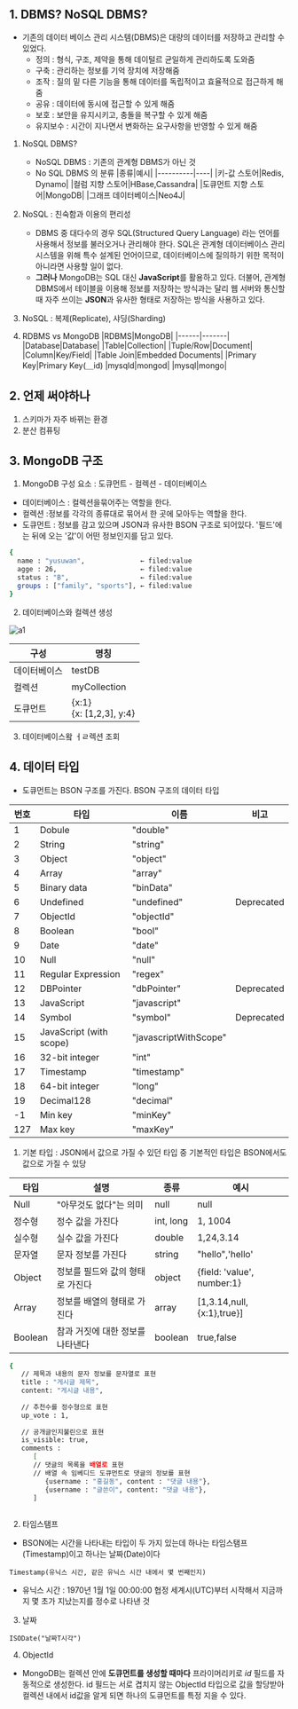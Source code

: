 ## 1. DBMS? NoSQL DBMS?
- 기존의 데이터 베이스 관리 시스템(DBMS)은 대량의 데이터를 저장하고 관리할 수 있었다.
   - 정의 : 형식, 구조, 제약을 통해 데이털르 균일하게 관리하도록 도와줌
   - 구축 : 관리하는 정보를 기억 장치에 저장해줌
   - 조작 : 질의 밑 다른 기능을 통해 데이터를 독립적이고 효율적으로 접근하게 해줌
   - 공유 : 데이터에 동시에 접근할 수 있게 해줌
   - 보호 : 보안을 유지시키고, 충돌을 복구할 수 있게 해줌
   - 유지보수 : 시간이 지나면서 변화하는 요구사항을 반영할 수 있게 해줌

1. NoSQL DBMS?
   - NoSQL DBMS : 기존의 관계형 DBMS가 아닌 것
   - No SQL DBMS 의 분류
   |종류|예시|
   |----------|----|
   |키-값 스토어|Redis, Dynamo|
   |컬럼 지향 스토어|HBase,Cassandra|
   |도큐먼트 지향 스토어|MongoDB|
   |그래프 데이터베이스|Neo4J|

2. NoSQL : 친숙함과 이용의 편리성
   - DBMS 중 대다수의 경우 SQL(Structured Query Language) 라는 언어를 사용해서 정보를 불러오거나 관리해야 한다. SQL은 관계형 데이터베이스 관리 시스템을 위해 특수 설계된 언어이므로, 데이터베이스에 질의하기 위한 목적이 아니라면 사용할 일이 없다.
   - <b>그러나</b> MongoDB는 SQL 대신 <b>JavaScript</B>를 활용하고 있다. 더불어, 관계형 DBMS에서 테이블을 이용해 정보를 저장하는 방식과는 달리 웹 서버와 통신할 때 자주 쓰이는 <b>JSON</b>과 유사한 형태로 저장하는 방식을 사용하고 있다.
   
3. NoSQL : 복제(Replicate), 샤딩(Sharding)


4. RDBMS vs MongoDB
|RDBMS|MongoDB|
|------|-------|
|Database|Database|
|Table|Collection|
|Tuple/Row|Document|
|Column|Key/Field|
|Table Join|Embedded Documents|
|Primary Key|Primary Key(＿id)
|mysqld|mongod|
|mysql|mongo|


## 2. 언제 써야하나

1. 스키마가 자주 바뀌는 환경
2. 분산 컴퓨팅 

## 3. MongoDB 구조

1. MongoDB 구성 요소 : 도큐먼트 - 컬렉션 - 데이터베이스
- 데이터베이스 : 컬렉션을묶어주는 역할을 한다.
- 컬렉션 :정보를 각각의 종류대로 묶어서 한 곳에 모아두는 역할을 한다.
- 도큐먼트 : 정보를 감고 있으며 JSON과 유사한 BSON 구조로 되어있다. '필드'에는 뒤에 오는 '값'이 어떤 정보인지를 담고 있다.

```sh
{
  name : "yusuwan",              ← filed:value 
  agge : 26,                     ← filed:value
  status : "B",                  ← filed:value
  groups : ["family", "sports"], ← filed:value
}
```

2. 데이터베이스와 컬렉션 생성

![a1](https://img1.daumcdn.net/thumb/R1280x0/?scode=mtistory2&fname=https%3A%2F%2Fblog.kakaocdn.net%2Fdn%2FlVkU6%2FbtqF5zW22bE%2F42ehjv4FyU5ictDg1CJ4IK%2Fimg.png)

|구성|명칭|
|----------|----|
|데이터베이스|testDB|
|컬렉션|myCollection|
|도큐먼트|{x:1} <br>{x: [1,2,3], y:4} |

3. 데이터베이스왘 ㅓㄹ렉션 조회

## 4. 데이터 타입

- 도큐먼트는 BSON 구조를 가진다. BSON 구조의 데이터 타입

|번호|타입|이름|비고|
|---|---|---|---|
|1|Dobule|"double"| |
|2|String|"string"| |
|3|Object|"object"| |
|4|Array|"array"| |
|5|Binary data|"binData"| |
|6|Undefined|"undefined"| Deprecated|
|7|ObjectId|"objectId"| |
|8|Boolean|"bool"| |
|9|Date|"date"| |
|10|Null|"null"| |
|11|Regular Expression|"regex"| |
|12|DBPointer|"dbPointer"|Deprecated |
|13|JavaScript|"javascript"| |
|14|Symbol|"symbol"|Deprecated|
|15|JavaScript (with scope)|"javascriptWithScope"| |
|16|32-bit integer|"int"| |
|17|Timestamp|"timestamp"| |
|18|64-bit integer|"long"| |
|19|Decimal128|"decimal"| |
|-1|Min key|"minKey"| |
|127|Max key|"maxKey"| |


1. 기본 타입 : JSON에서 값으로 가질 수 있던 타입 중 기본적인 타입은 BSON에서도 값으로 가질 수 있당

|타입|설명|종류|예시|
|---|---|---|---|
|Null|"아무것도 없다"는 의미|null|null|
|정수형|정수 값을 가진다|int, long|1, 1004|
|실수형|실수 값을 가진다|double|1,24,3.14|
|문자열|문자 정보를 가진다|string|"hello",'hello'|
|Object|정보를 필드와 값의 형태로 가진다|object|{field: 'value', number:1}|
|Array|정보를 배열의 형태로 가진다|array|[1,3.14,null,{x:1},true}]|
|Boolean|참과 거짓에 대한 정보를 나타낸다|boolean|true,false|

```sh
{
   // 제목과 내용의 문자 정보를 문자열로 표현
   title : "게시글 제목",
   content: "게시글 내용",
   
   // 추천수를 정수형으로 표현
   up_vote : 1,
   
   // 공개글인지불린으로 표현
   is_visible: true,
   comments :
      [
      // 댓글의 목록을 배열로 표현
      // 배열 속 임베디드 도큐먼트로 댓글의 정보를 표현
         {username : "홍길동", content : "댓글 내용"},
         {username : "글쓴이", content: "댓글 내용"},
      ]
   
```

2. 타임스탬프
- BSON에는 시간을 나타내는 타입이 두 가지 있는데 하나는 타임스탬프(Timestamp)이고 하나는 날짜(Date)이다

`Timestamp(유닉스 시간, 같은 유닉스 시간 내에서 몇 번째인지)`

   - 유닉스 시간 : 1970년 1월 1일 00:00:00 협정 세계시(UTC)부터 시작해서 지금까지 몇 초가 지났는지를 정수로 나타낸 것
    
3. 날짜

`ISODate("날짜T시각")`

4. ObjectId
- MongoDB는 컬렉션 안에 <b>도큐먼트를 생성할 때마다</b> 프라이머리키로 _id_ 필드를 자동적으로 생성한다. id 필드는 서로 겹치지 않는 ObjectId 타입으로 값을 할당받아 컬렉션 내에서 id값을 알게 되면 하나의 도큐먼트를 특정 지을 수 있다.
